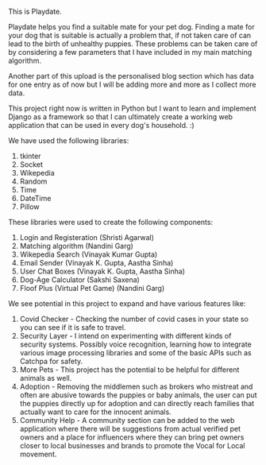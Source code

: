 This is Playdate. 

Playdate helps you find a suitable mate for your pet dog. Finding a mate for your dog that is suitable is actually a problem that, if not taken care of can lead to the birth of unhealthy puppies. These problems can be taken care of by considering a few parameters that I have included in my main matching algorithm.

Another part of this upload is the personalised blog section which has data for one entry as of now but I will be adding more and more as I collect more data.

This project right now is written in Python but I want to learn and implement Django as a framework so that I can ultimately create a working web application that can be used in every dog's household. :)

We have used the following libraries:

   1. tkinter
   2. Socket
   3. Wikepedia
   4. Random
   5. Time
   6. DateTime
   7. Pillow

These libraries were used to create the following components:

  1. Login and Registeration (Shristi Agarwal)
  2. Matching algorithm (Nandini Garg)
  3. Wikepedia Search (Vinayak Kumar Gupta)
  4. Email Sender (Vinayak K. Gupta, Aastha Sinha)
  5. User Chat Boxes (Vinayak K. Gupta, Aastha Sinha)
  6. Dog-Age Calculator (Sakshi Saxena)
  7. Floof Plus (Virtual Pet Game) (Nandini Garg)

We see potential in this project to expand and have various features like:

  1. Covid Checker - 
  Checking the number of covid cases in your state so you can see if it is safe to travel.
  2. Security Layer - 
  I intend on experimenting with different kinds of security systems. Possibly voice recognition, learning how to integrate various image processing libraries and some of the basic APIs such as Catchpa for safety.
  3. More Pets - 
  This project has the potential to be helpful for different animals as well.
  4. Adoption - 
  Removing the middlemen such as brokers who mistreat and often are abusive towards the puppies or baby animals, the user can put the puppies directly up for adoption and can directly reach families that actually want to care for the innocent animals.
  5. Community Help - 
  A community section can be added to the web application where there will be suggestions from actual verified pet owners and a place for influencers where they can bring pet owners closer to local businesses and brands to promote the Vocal for Local movement.


